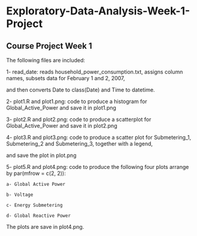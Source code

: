 # Exploratory-Data-Analysis-Week-1-Project

## Course Project Week 1

The following files are included:

  1- read_date: reads household_power_consumption.txt, assigns column names, subsets data for February 1 and 2, 2007, 
  
  and then converts Date to class(Date) and Time to datetime.
  
  2- plot1.R and plot1.png: code to produce a histogram for Global_Active_Power and save it in plot1.png
  
  3- plot2.R and plot2.png: code to produce a scatterplot for Global_Active_Power and save it in plot2.png
  
  4- plot3.R and plot3.png: code to produce a scatter plot for Submetering_1, Submetering_2 and Submetering_3, together with a legend,
  
  and save the plot in plot.png
  
  5- plot5.R and plot4.png: code to produce the following four plots arrange by par(mfrow = c(2, 2)):
  
    a- Global Active Power
    
    b- Voltage
    
    c- Energy Submetering
    
    d- Global Reactive Power
    
  The plots are save in plot4.png.
